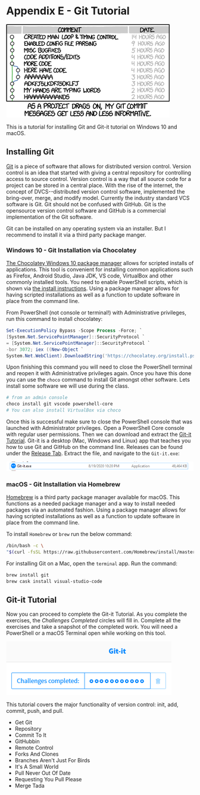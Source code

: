 # Appendix E - Git Tutorial

![*Git commit messages--after developing this book I understand this completely*](images/Chapter-Header/Appendix-E/git_commit-2.png "Git Commit")

This is a tutorial for installing Git and Git-it tutorial on Windows 10 and macOS.  

## Installing Git

[Git](https://git-scm.org "Gits site") is a piece of software that allows for distributed version control.  Version control is an idea that started with giving a central repository for controlling access to source control. Version control is a way that all source code for a project can be stored in a central place.   With the rise of the internet, the concept of DVCS--distributed version control software, implemented the bring-over, merge, and modify model. Currently the industry standard VCS software is Git.  Git should not be confused with GitHub.  Git is the opensource version control software and GitHub is a commercial implementation of the Git software.

Git can be installed on any operating system via an installer.  But I recommend to install it via a third party package manger.

### Windows 10 - Git Installation via Chocolatey

[The Chocolatey Windows 10 package manager](https://chocolatey.org "chocolatey package manager install page") allows for scripted installs of applications.  This tool is convenient for installing common applications such as Firefox, Android Studio, Java JDK, VS code, VirtualBox and other commonly installed tools.  You need to enable PowerShell scripts, which is shown via [the install instructions](https://chocolatey.org/install "Chocolatey install instructions").  Using a package manager allows for having scripted installations as well as a function to update software in place from the command line.

From PowerShell (not console or terminal!) with Administrative privileges, run this command to install chocolatey:

```PowerShell
Set-ExecutionPolicy Bypass -Scope Process -Force; `
[System.Net.ServicePointManager]::SecurityProtocol `
= [System.Net.ServicePointManager]::SecurityProtocol `
-bor 3072; iex ((New-Object `
System.Net.WebClient).DownloadString('https://chocolatey.org/install.ps1'))
```

Upon finishing this command you will need to close the PowerShell terminal and reopen it with Administrative privileges again.  Once you have this done you can use the ```choco``` command to install Git amongst other software. Lets install some software we will use during the class.

```PowerShell
# from an admin console
choco install git vscode powershell-core
# You can also install VirtualBox via choco
```

Once this is successful make sure to close the PowerShell console that was launched with Administrator privileges.  Open a PowerShell Core console with regular user permissions.  Then we can download and extract the [Git-it Tutorial](https://github.com/jlord/git-it-electron/ "Git-it install Page"). Git-it is a desktop (Mac, Windows and Linux) app that teaches you how to use Git and GitHub on the command line.  Releases can be found under the [Release Tab](https://github.com/jlord/git-it-electron/releases "Git-it Download Releases").  Extract the file, and navigate to the `Git-it.exe`:

![*Git-it Executable*](images/Appendix-E/git-it-windows-executable.png "Image of Git-it executable")

### macOS - Git Installation via Homebrew

[Homebrew](https://brew.sh/ "macOS Homebrew webpage") is a third party package manager available for macOS.  This functions as a needed package manager and a way to install needed packages via an automated fashion. Using a package manager allows for having scripted installations as well as a function to update software in place from the command line.

To install `Homebrew` or `brew` run the below command:

```bash
/bin/bash -c \
"$(curl -fsSL https://raw.githubusercontent.com/Homebrew/install/master/install.sh)"
```

For installing Git on a Mac, open the `terminal` app.  Run the command:

```bash
brew install git
brew cask install visual-studio-code
```

## Git-it Tutorial

Now you can proceed to complete the Git-it Tutorial.  As you complete the exercises, the *Challenges Completed* circles will fill in.  Complete all the exercises and take a snapshot of the completed work.  You will need a PowerShell or a macOS Terminal open while working on this tool.

![*Git-it Challenges*](images/Appendix-E/completed.png "Git-it challanges completed image")

This tutorial covers the major functionality of version control: init, add, commit, push, and pull.

* Get Git
* Repository
* Commit To It
* GitHubbin
* Remote Control
* Forks And Clones
* Branches Aren't Just For Birds
* It's A Small World
* Pull Never Out Of Date
* Requesting You Pull Please
* Merge Tada
